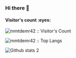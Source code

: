### Hi there 👋
<h4 align="left">Visitor's count :eyes:</h4>

<p align="left"><img src="https://profile-counter.glitch.me/{mehmetdemirjekirdek}/count.svg" alt="mmtdemr42 :: Visitor's Count" /></p>
<p align="left"><img src="https://github-readme-stats.vercel.app/api/top-langs/?username=mehmetdemirjekirdek&langs_count=10&layout=compact" alt="mmtdemr42 :: Top Langs" /></p>


![Github stats 2](https://github-readme-stats.vercel.app/api?username=mehmetdemirjekirdek&show_icons=true&theme=radical)
